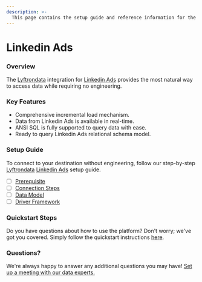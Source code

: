 ```yaml
---
description: >-
  This page contains the setup guide and reference information for the Linkedin Ads source connector.
---
```


# Linkedin Ads

### Overview

The [Lyftrondata](https://www.lyftrondata.com/) integration for [Linkedin Ads](None) provides the most natural way to access data while requiring no engineering.

### Key Features

* Comprehensive incremental load mechanism.
* Data from Linkedin Ads is available in real-time.&#x20;
* ANSI SQL is fully supported to query data with ease.
* Ready to query Linkedin Ads relational schema model.

### Setup Guide

To connect to your destination without engineering, follow our step-by-step [Lyftrondata](https://www.lyftrondata.com/)  [Linkedin Ads](None) setup guide.

* [ ] [Prerequisite](prerequisite.md)
* [ ] [Connection Steps](connection-steps.md)
* [ ] [Data Model](data-model/erd.md)
* [ ] [Driver Framework](driver-framework/)

### Quickstart Steps

Do you have questions about how to use the platform? Don't worry; we've got you covered. Simply follow the quickstart instructions [here](../README.md).

### Questions? <a href="#questions" id="questions"></a>

We're always happy to answer any additional questions you may have! [Set up a meeting with our data experts.](https://www.lyftrondata.com/book-a-meeting/)

